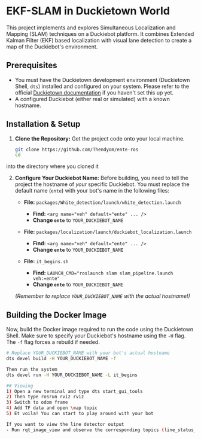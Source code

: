 # EKF-SLAM in Duckietown World

This project implements and explores Simultaneous Localization and Mapping (SLAM) techniques on a Duckiebot platform. It combines Extended Kalman Filter (EKF) based localization with visual lane detection to create a map of the Duckiebot's environment.

## Prerequisites

* You must have the Duckietown development environment (Duckietown Shell, `dts`) installed and configured on your system. Please refer to the official [Duckietown documentation](https://docs.duckietown.org/) if you haven't set this up yet.
* A configured Duckiebot (either real or simulated) with a known hostname.

## Installation & Setup

1.  **Clone the Repository:**
    Get the project code onto your local machine.
    ```bash
    git clone https://github.com/Thendyom/ente-ros
    cd
    ```
   into the directory where you cloned it

2.  **Configure Your Duckiebot Name:**
    Before building, you need to tell the project the hostname of *your* specific Duckiebot. You must replace the default name (`ente`) with your bot's name in the following files:

    * **File:** `packages/White_detection/launch/white_detection.launch`
        * **Find:** `<arg name="veh" default="ente" ... />`
        * **Change `ente`** to `YOUR_DUCKIEBOT_NAME`

    * **File:** `packages/localization/launch/duckiebot_localization.launch`
        * **Find:** `<arg name="veh" default="ente" ... />`
        * **Change `ente`** to `YOUR_DUCKIEBOT_NAME`

    * **File:** `it_begins.sh`
        * **Find:** `LAUNCH_CMD="roslaunch slam slam_pipeline.launch veh:=ente"`
        * **Change `ente`** to `YOUR_DUCKIEBOT_NAME`

    *(Remember to replace `YOUR_DUCKIEBOT_NAME` with the actual hostname!)*

## Building the Docker Image

Now, build the Docker image required to run the code using the Duckietown Shell. Make sure to specify your Duckiebot's hostname using the `-H` flag. The `-f` flag forces a rebuild if needed.

```bash
# Replace YOUR_DUCKIEBOT_NAME with your bot's actual hostname
dts devel build -H YOUR_DUCKIEBOT_NAME -f

Then run the system
dts devel run -H YOUR_DUCKIEBOT_NAME -L it_begins

## Viewing
1) Open a new terminal and type dts start_gui_tools
2) Then type rosrun rviz rviz 
3) Switch to odom frame
4) Add TF data and open \map topic
5) Et voila! You can start to play around with your bot 

If you want to view the line detector output 
- Run rqt_image_view and observe the corresponding topics (line_status_detector/image/line_overlay)
